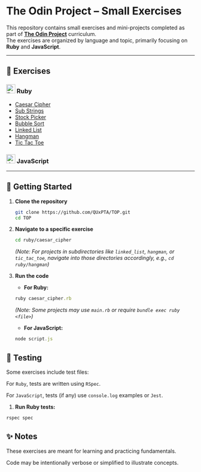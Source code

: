 # The Odin Project – Small Exercises

This repository contains small exercises and mini-projects completed as part of **[The Odin Project](https://www.theodinproject.com/)** curriculum.  
The exercises are organized by language and topic, primarily focusing on **Ruby** and **JavaScript**.

---

## 🔗 Exercises

### **<img src="https://cdn.jsdelivr.net/gh/devicons/devicon/icons/ruby/ruby-original.svg" alt="Ruby" width="24"/> Ruby**

- [Caesar Cipher](./ruby/caesar_cipher)
- [Sub Strings](./ruby/substrings.rb)
- [Stock Picker](./ruby/stock_picker.rb)
- [Bubble Sort](./ruby/bubble_sort.rb)
- [Linked List](./ruby/linked_list/)
- [Hangman](/ruby/hangman/README.md)
- [Tic Tac Toe](/ruby/hangman/README.md)

### **<img src="https://cdn.jsdelivr.net/gh/devicons/devicon/icons/javascript/javascript-original.svg" alt="JavaScript" width="24"/> JavaScript**

---

## 🚀 Getting Started

1. **Clone the repository**

   ```bash
   git clone https://github.com/QUxPTA/TOP.git
   cd TOP
   ```

2. **Navigate to a specific exercise**

   ```bash
   cd ruby/caesar_cipher
   ```

   _(Note: For projects in subdirectories like `linked_list`, `hangman`, or `tic_tac_toe`, navigate into those directories accordingly, e.g., `cd ruby/hangman`)_

3. **Run the code**
   - **For Ruby:**

   ```ruby
   ruby caesar_cipher.rb
   ```

   _(Note: Some projects may use `main.rb` or require `bundle exec ruby <file>`)_
   - **For JavaScript:**

   ```javascript
   node script.js
   ```

## 🧪 Testing

Some exercises include test files:

For `Ruby`, tests are written using `RSpec`.

For `JavaScript`, tests (if any) use `console.log` examples or `Jest`.

1. **Run Ruby tests:**

```ruby
rspec spec
```

## ✨ Notes

These exercises are meant for learning and practicing fundamentals.

Code may be intentionally verbose or simplified to illustrate concepts.
